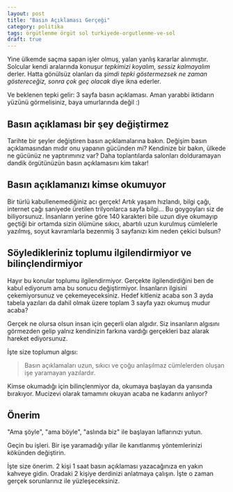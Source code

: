 ```yaml
---
layout: post
title: "Basın Açıklaması Gerçeği"
category: politika
tags: örgütlenme örgüt sol turkiyede-orgutlenme-ve-sol
draft: true
---
```


Yine ülkemde saçma sapan işler olmuş, yalan yanlış kararlar alınmıştır. Solcular kendi aralarında konuşur _tepkimizi koyalım, sessiz kalmayalım_ derler. Hatta gönülsüz olanları da _şimdi tepki göstermezsek ne zaman göstereceğiz, sonra çok geç olacak_ diye ikna ederler.

Ve beklenen tepki gelir: 3 sayfa basın açıklaması. Aman yarabbi iktidarın yüzünü görmelisiniz, baya umurlarında değil :)

Basın açıklaması bir şey değiştirmez
------------------------------------

Tarihte bir şeyler değiştiren basın açıklamalarına bakın. Değişim basın açıklamasından mıdır onu yapanın gücünden mi? Kendinize bir bakın, ülkede ne gücünüz ne yaptırımınız var? Daha toplantılarda salonları dolduramayan dandik örgütünüzün basın açıklamasını kim takar!

Basın açıklamanızı kimse okumuyor
---------------------------------

Bir türlü kabullenemediğiniz acı gerçek! Artık yaşam hızlandı, bilgi çağı, internet çağı saniyede üretilen trilyonlarca sayfa bilgi... Bu goygoyları siz de biliyorsunuz. İnsanların yerine göre 140 karakteri bile uzun diye okumayıp geçtiği bir ortamda sizin ölümüne sıkıcı, abartılı uzun kurulmuş cümlelerle yazılmış, soyut kavramlarla bezenmiş 3 sayfanızı kim neden çekici bulsun?

Söyledikleriniz toplumu ilgilendirmiyor ve bilinçlendirmiyor
------------------------------------------------------------

Hayır bu konular toplumu ilgilendirmiyor. Gerçekte ilgilendirdiğini ben de kabul ediyorum ama bu sonucu değiştirmiyor. İnsanların ilgisini çekemiyorsunuz ve çekemeyeceksiniz. Hedef kitleniz acaba son 3 ayda tabela yazıları da dahil olmak üzere toplam 3 sayfa yazı okumuş mudur acaba? 

Gerçek ne olursa olsun insan için geçerli olan algıdır. Siz insanların algısını görmezden gelip yalnız kendinizin farkına vardığı gerçekleri baz alarak hareket ediyorsunuz.

İşte size toplumun algısı: 

> Basın açıklamaları uzun, sıkıcı ve çoğu anlaşılmaz cümlelerden oluşan işe yaramayan yazılardır.

Kimse okumadığı için bilinçlenmiyor da, okumaya başlayan da yarısında bırakıyor. Mucizevi olarak tamamını okuyan acaba ne kadarını anlıyor?

Önerim
------

"Ama şöyle", "ama böyle", "aslında biz" ile başlayan laflarınızı yutun.

Geçin bu işleri. Bir işe yaramadığı yıllar ile kanıtlanmış yöntemlerinizi kökünden değiştirin.

İşte size önerim. 2 kişi 1 saat basın açıklaması yazacağınıza en yakın kahveye gidin. Oradaki 2 kişiye derdinizi anlatmaya çalışın. İşte o zaman gerçek sorunlarınız ile yüzleşeceksiniz.